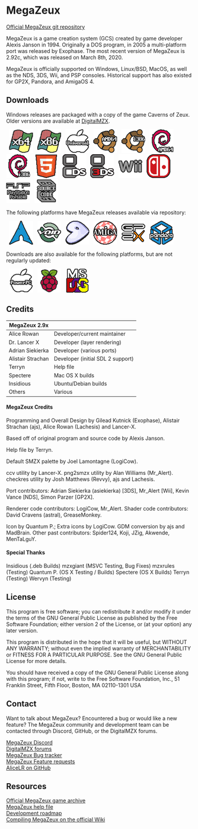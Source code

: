 # MegaZeux
[Official MegaZeux git repository](https://github.com/AliceLR/megazeux)

MegaZeux is a game creation system (GCS) created by game developer Alexis Janson in 1994.
Originally a DOS program, in 2005 a multi-platform port was released by Exophase. The most
recent version of MegaZeux is 2.92c, which was released on March 8th, 2020.

MegaZeux is officially supported on Windows, Linux/BSD, MacOS, as well as the NDS, 3DS, Wii,
and PSP consoles. Historical support has also existed for GP2X, Pandora, and AmigaOS 4.

## Downloads

Windows releases are packaged with a copy of the game Caverns of Zeux.
Older versions are available at [DigitalMZX](https://www.digitalmzx.com/).

<!-- Download URLs. -->
[megazeux-w64]: https://www.digitalmzx.com/download.php?latest=windows64
[megazeux-w32]: https://www.digitalmzx.com/download.php?latest=windows32
[megazeux-dos]: https://www.digitalmzx.com/download.php?latest=dos
[megazeux-osx]: https://www.digitalmzx.com/download.php?latest=osx
[megazeux-ppc]: https://www.digitalmzx.com/download.php?latest=osxppc
[megazeux-u64]: https://www.digitalmzx.com/download.php?latest=ubuntu64
[megazeux-u32]: https://www.digitalmzx.com/download.php?latest=ubuntu32
[megazeux-d64]: https://www.digitalmzx.com/download.php?latest=debian64
[megazeux-d32]: https://www.digitalmzx.com/download.php?latest=debian32
[megazeux-rpi]: https://www.digitalmzx.com/download.php?latest=raspbian
[megazeux-html]: https://www.digitalmzx.com/download.php?latest=html5
[megazeux-nds]: https://www.digitalmzx.com/download.php?latest=nds
[megazeux-3ds]: https://www.digitalmzx.com/download.php?latest=3ds
[megazeux-wii]: https://www.digitalmzx.com/download.php?latest=wii
[megazeux-swi]: https://www.digitalmzx.com/download.php?latest=switch
[megazeux-psp]: https://www.digitalmzx.com/download.php?latest=psp
[megazeux-src]: https://www.digitalmzx.com/download.php?latest=src

<!-- Images for download links. -->
[arch-w64]: contrib/archicons/windows64.png "Windows x64"
[arch-w32]: contrib/archicons/windows32.png "Windows x86"
[arch-dos]: contrib/archicons/dos.png       "MS DOS (MZX 2.70)"
[arch-osx]: contrib/archicons/osx.png       "MacOS"
[arch-ppc]: contrib/archicons/osxppc.png    "Mac OS X (PowerPC)"
[arch-u64]: contrib/archicons/ubuntu64.png  "Ubuntu AMD64"
[arch-u32]: contrib/archicons/ubuntu32.png  "Ubuntu i386"
[arch-d64]: contrib/archicons/debian64.png  "Debian AMD64"
[arch-d32]: contrib/archicons/debian32.png  "Debian i386"
[arch-rpi]: contrib/archicons/raspbian.png  "Raspbian"
[arch-html]:contrib/archicons/html5.png     "HTML5 (Emscripten)"
[arch-aur]: contrib/archicons/archlinux.png "Arch Linux (via AUR)"
[arch-void]:contrib/archicons/voidlinux.png "Void Linux"
[arch-gen]: contrib/archicons/gentoo.png    "Gentoo"
[arch-nds]: contrib/archicons/nds.png       "Nintendo DS"
[arch-3ds]: contrib/archicons/3ds.png       "Nintendo 3DS"
[arch-wii]: contrib/archicons/wii.png       "Nintendo Wii"
[arch-swi]: contrib/archicons/switch.png    "Nintendo Switch"
[arch-psp]: contrib/archicons/psp.png       "PlayStation Portable"
[arch-ami]: contrib/archicons/amiga.png     "Amiga OS 4"
[arch-gp2x]:contrib/archicons/gp2x.png      "GP2X"
[arch-pand]:contrib/archicons/pandora.png   "Pandora"
[arch-src]: contrib/archicons/src.png       "Source code"

<!-- Displays the download links as images. -->
&nbsp; [![Windows x64         ][arch-w64]][megazeux-w64]
&nbsp; [![Windows x86         ][arch-w32]][megazeux-w32]
&nbsp; [![Mac OS X            ][arch-osx]][megazeux-osx]
&nbsp; [![Ubuntu AMD64        ][arch-u64]][megazeux-u64]
&nbsp; [![Ubuntu i386         ][arch-u32]][megazeux-u32]
&nbsp; [![Debian AMD64        ][arch-d64]][megazeux-d64]
&nbsp; [![Debian i386         ][arch-d32]][megazeux-d32]
&nbsp; [![HTML5 (Emscripten)  ][arch-html]][megazeux-html]
&nbsp; [![Nintendo DS         ][arch-nds]][megazeux-nds]
&nbsp; [![Nintendo 3DS        ][arch-3ds]][megazeux-3ds]
&nbsp; [![Nintendo Wii        ][arch-wii]][megazeux-wii]
&nbsp; [![Nintendo Switch     ][arch-swi]][megazeux-swi]
&nbsp; [![PlayStation Portable][arch-psp]][megazeux-psp]
&nbsp; [![Source code         ][arch-src]][megazeux-src]

The following platforms have MegaZeux releases available via repository:

&nbsp; [![Arch Linux (via AUR)][arch-aur]](https://aur.archlinux.org/packages/megazeux/)
&nbsp; [![Void Linux][arch-void]](https://github.com/void-linux/void-packages/tree/master/srcpkgs/megazeux)
&nbsp; [![Gentoo][arch-gen]](https://github.com/Spectere/megazeux-overlay)
&nbsp; [![Amiga OS 4 (outdated)][arch-ami]](http://aminet.net/package/game/misc/pfp-mgzx)
&nbsp; [![GP2X (outdated)][arch-gp2x]](https://dl.openhandhelds.org/cgi-bin/gp2x.cgi?0,0,0,0,26,2920)
&nbsp; [![Pandora (outdated)][arch-pand]](https://repo.openpandora.org/?page=detail&app=megazeux_ptitseb)

Downloads are also available for the following platforms, but are not regularly updated:

&nbsp; [![Mac OS X (PowerPC)  ][arch-ppc]][megazeux-ppc]
&nbsp; [![Raspbian            ][arch-rpi]][megazeux-rpi]
&nbsp; [![MS DOS (MZX 2.70)   ][arch-dos]][megazeux-dos]

## Credits

| MegaZeux 2.9x     |                                  |
| ----------------- | -------------------------------- |
| Alice Rowan       | Developer/current maintainer     |
| Dr. Lancer X      | Developer (layer rendering)      |
| Adrian Siekierka  | Developer (various ports)        |
| Alistair Strachan | Developer (initial SDL 2 support)|
| Terryn            | Help file                        |
| Spectere          | Mac OS X builds                  |
| Insidious         | Ubuntu/Debian builds             |
| Others            | Various                          |

#### MegaZeux Credits

Programming and Overall Design by Gilead Kutnick (Exophase),
Alistair Strachan (ajs), Alice Rowan (Lachesis) and Lancer-X.

Based off of original program and source code by Alexis Janson.

Help file by Terryn.

Default SMZX palette by Joel Lamontagne (LogiCow).

ccv utility by Lancer-X.
png2smzx utility by Alan Williams (Mr_Alert).
checkres utility by Josh Matthews (Revvy), ajs and Lachesis.

Port contributors: Adrian Siekierka (asiekierka) [3DS],
Mr_Alert [Wii], Kevin Vance [NDS], Simon Parzer [GP2X].

Renderer code contributors: LogiCow, Mr_Alert.
Shader code contributors: David Cravens (astral), GreaseMonkey.

Icon by Quantum P.; Extra icons by LogiCow.
GDM conversion by ajs and MadBrain.
Other past contributors: Spider124, Koji, JZig, Akwende, MenTaLguY.

#### Special Thanks

Insidious (.deb Builds)
mzxgiant (MSVC Testing, Bug Fixes)
mzxrules (Testing)
Quantum P. (OS X Testing / Builds)
Spectere (OS X Builds)
Terryn (Testing)
Wervyn (Testing)

## License

This program is free software; you can redistribute it and/or
modify it under the terms of the GNU General Public License as
published by the Free Software Foundation; either version 2 of
the License, or (at your option) any later version.

This program is distributed in the hope that it will be useful,
but WITHOUT ANY WARRANTY; without even the implied warranty of
MERCHANTABILITY or FITNESS FOR A PARTICULAR PURPOSE.  See the GNU
General Public License for more details.

You should have received a copy of the GNU General Public License
along with this program; if not, write to the Free Software
Foundation, Inc., 51 Franklin Street, Fifth Floor, Boston, MA 02110-1301 USA

## Contact

Want to talk about MegaZeux? Encountered a bug or would like a new feature?
The MegaZeux community and development team can be contacted through Discord,
GitHub, or the DigitalMZX forums.

[MegaZeux Discord](https://discord.gg/XJCvb4P) <br/>
[DigitalMZX forums](https://www.digitalmzx.com/forums/) <br/>
[MegaZeux Bug tracker](https://www.digitalmzx.com/forums/index.php?app=tracker&showproject=4) <br/>
[MegaZeux Feature requests](https://www.digitalmzx.com/forums/index.php?app=tracker&showproject=9) <br/>
[AliceLR on GitHub](https://github.com/AliceLR) <br/>

## Resources

[Official MegaZeux game archive](https://www.digitalmzx.com/) <br/>
[MegaZeux help file](https://www.digitalmzx.com/help.php) <br/>
[Development roadmap](https://www.digitalmzx.com/forums/index.php?showtopic=15226) <br/>
[Compiling MegaZeux on the official Wiki](https://www.digitalmzx.com/wiki/index.php?title=Compiling)
